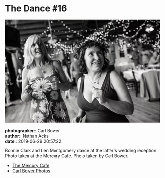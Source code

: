 # The Dance #16

![Bonnie Clark and Len Montgomery dance](assets/2019-06-29-set-4-the-dance-16.webp)

**photographer**:: Carl Bower  
**author**:: Nathan Acks  
**date**:: 2019-06-29 20:57:22

Bonnie Clark and Len Montgomery dance at the latter's wedding reception. Photo taken at the Mercury Cafe. Photo taken by Carl Bower.

* [The Mercury Cafe](http://mercurycafe.com)
* [Carl Bower Photos](https://carlbowerphotos.com)
